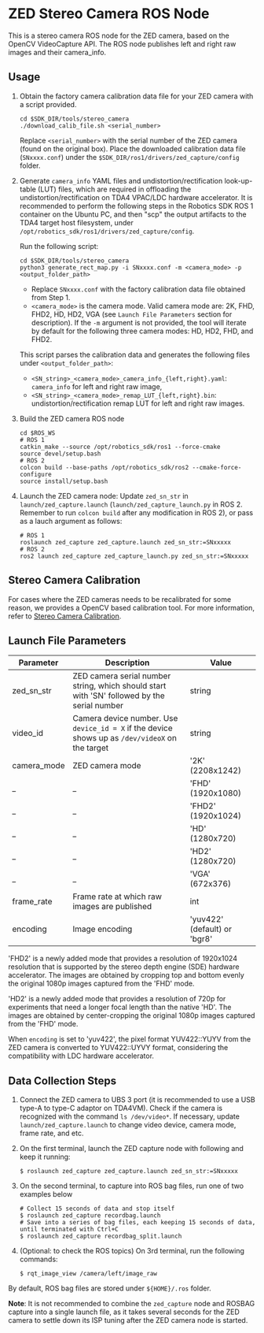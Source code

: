 ZED Stereo Camera ROS Node
==========================
This is a stereo camera ROS node for the ZED camera, based on the OpenCV VideoCapture API. The ROS node publishes left and right raw images and their camera_info.

## Usage

1. Obtain the factory camera calibration data file for your ZED camera with a script provided.

    ```
    cd $SDK_DIR/tools/stereo_camera
    ./download_calib_file.sh <serial_number>
    ```
    Replace `<serial_number>` with the serial number of the ZED camera (found on the original box).
    Place the downloaded calibration data file (`SNxxxx.conf`) under the `$SDK_DIR/ros1/drivers/zed_capture/config` folder.

2. Generate `camera_info` YAML files and undistortion/rectification look-up-table (LUT) files, which are required in offloading the undistortion/rectification on TDA4 VPAC/LDC hardware accelerator. It is recommended to perform the following steps in the Robotics SDK ROS 1 container on the Ubuntu PC, and then "scp" the output artifacts to the TDA4 target host filesystem, under `/opt/robotics_sdk/ros1/drivers/zed_capture/config`.

    Run the following script:
    ```
    cd $SDK_DIR/tools/stereo_camera
    python3 generate_rect_map.py -i SNxxxx.conf -m <camera_mode> -p <output_folder_path>
    ```
    - Replace `SNxxxx.conf` with the factory calibration data file obtained from Step 1.
    - `<camera_mode>` is the camera mode. Valid camera mode are: 2K, FHD, FHD2, HD, HD2, VGA (see ``Launch File Parameters`` section for description). If the `-m` argument is not provided, the tool will iterate by default for the following three camera modes: HD, HD2, FHD, and FHD2.

    This script parses the calibration data and generates the following files under `<output_folder_path>`:

    - `<SN_string>_<camera_mode>_camera_info_{left,right}.yaml`: `camera_info` for left and right raw image,
    - `<SN_string>_<camera_mode>_remap_LUT_{left,right}.bin`: undistortion/rectification remap LUT for left and right raw images.

3. Build the ZED camera ROS node
    ```
    cd $ROS_WS
    # ROS 1
    catkin_make --source /opt/robotics_sdk/ros1 --force-cmake
    source devel/setup.bash
    # ROS 2
    colcon build --base-paths /opt/robotics_sdk/ros2 --cmake-force-configure
    source install/setup.bash
    ```

4. Launch the ZED camera node: Update `zed_sn_str` in `launch/zed_capture.launch` (`launch/zed_capture_launch.py` in ROS 2. Remember to run `colcon build` after any modification in ROS 2), or pass as a lauch argument as follows:
    ```
    # ROS 1
    roslaunch zed_capture zed_capture.launch zed_sn_str:=SNxxxxx
    # ROS 2
    ros2 launch zed_capture zed_capture_launch.py zed_sn_str:=SNxxxxx
    ```
## Stereo Camera Calibration

For cases where the ZED cameras needs to be recalibrated for some reason, we provides a OpenCV based calibration tool. For more information, refer to [Stereo Camera Calibration](../../../tools/stereo_camera/calibration/README.md).

## Launch File Parameters

| Parameter     | Description                                                               | Value                |
|---------------|---------------------------------------------------------------------------|----------------------|
| zed_sn_str    | ZED camera serial number string, which should start with 'SN' followed by the serial number | string       |
| video_id      | Camera device number. Use `device_id = X` if the device shows up as `/dev/videoX` on the target | string   |
| camera_mode   | ZED camera mode                                                           | '2K' (2208x1242)     |
| _             | _                                                                         | 'FHD' (1920x1080)    |
| _             | _                                                                         | 'FHD2' (1920x1024)   |
| _             | _                                                                         | 'HD' (1280x720)      |
| _             | _                                                                         | 'HD2' (1280x720)     |
| _             | _                                                                         | 'VGA' (672x376)      |
| frame_rate    | Frame rate at which raw images are published                              | int                  |
| encoding      | Image encoding                                                            | 'yuv422' (default) or 'bgr8'   |

'FHD2' is a newly added mode that provides a resolution of 1920x1024 resolution that is supported by the stereo depth engine (SDE) hardware accelerator. The images are obtained by cropping top and bottom evenly the original 1080p images captured from the 'FHD' mode.

'HD2' is a newly added mode that provides a resolution of 720p for experiments that need a longer focal length than the native 'HD'. The images are obtained by center-cropping the original 1080p images captured from the 'FHD' mode.

When `encoding` is set to 'yuv422', the pixel format YUV422::YUYV from the ZED camera is converted to YUV422::UYVY format, considering the compatibility with LDC hardware accelerator.

## Data Collection Steps

1. Connect the ZED camera to UBS 3 port (it is recommended to use a USB type-A to type-C adaptor on TDA4VM). Check if the camera is recognized with the command `ls /dev/video*`. If necessary, update `launch/zed_capture.launch` to change video device, camera mode, frame rate, and etc.

2. On the first terminal, launch the ZED capture node with following and keep it running:
    ```
    $ roslaunch zed_capture zed_capture.launch zed_sn_str:=SNxxxxx
    ```

3. On the second terminal, to capture into ROS bag files, run one of two examples below

    ```
    # Collect 15 seconds of data and stop itself
    $ roslaunch zed_capture recordbag.launch
    # Save into a series of bag files, each keeping 15 seconds of data, until terminated with Ctrl+C
    $ roslaunch zed_capture recordbag_split.launch
    ```

4. (Optional: to check the ROS topics) On 3rd terminal, run the following commands:
    ```
    $ rqt_image_view /camera/left/image_raw
    ```

By default, ROS bag files are stored under `${HOME}/.ros` folder.

**Note**: It is not recommended to combine the `zed_capture` node and ROSBAG capture into a single launch file, as it takes several seconds for the ZED camera to settle down its ISP tuning after the ZED camera node is started.
